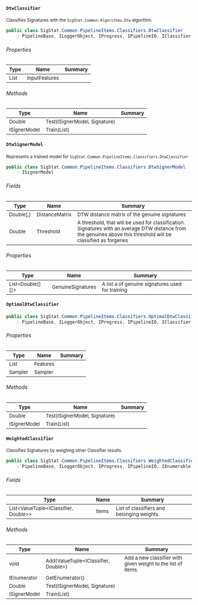 #### `DtwClassifier`

<sub>Classifies Signatures with the `SigStat.Common.Algorithms.Dtw` algorithm.</sub>
```csharp
public class SigStat.Common.PipelineItems.Classifiers.DtwClassifier
    : PipelineBase, ILoggerObject, IProgress, IPipelineIO, IClassifier

```

###### Properties

| <sub>Type</sub> | <sub>Name</sub> | <sub>Summary</sub> | 
| --- | --- | --- | 
| <sub>List<FeatureDescriptor></sub> | <sub>InputFeatures</sub> | <sub></sub> | 


###### Methods

| <sub>Type</sub> | <sub>Name</sub> | <sub>Summary</sub> | 
| --- | --- | --- | 
| <sub>Double</sub> | <sub>Test(ISignerModel, Signature)</sub> | <sub></sub> | 
| <sub>ISignerModel</sub> | <sub>Train(List<Signature>)</sub> | <sub></sub> | 


#### `DtwSignerModel`

<sub>Represents a trained model for `SigStat.Common.PipelineItems.Classifiers.DtwClassifier`</sub>
```csharp
public class SigStat.Common.PipelineItems.Classifiers.DtwSignerModel
    : ISignerModel

```

###### Fields

| <sub>Type</sub> | <sub>Name</sub> | <sub>Summary</sub> | 
| --- | --- | --- | 
| <sub>Double[,]</sub> | <sub>DistanceMatrix</sub> | <sub>DTW distance matrix of the genuine signatures</sub> | 
| <sub>Double</sub> | <sub>Threshold</sub> | <sub>A threshold, that will be used for classification. Signatures with  an average DTW distance from the genuines above this threshold will  be classified as forgeries</sub> | 


###### Properties

| <sub>Type</sub> | <sub>Name</sub> | <sub>Summary</sub> | 
| --- | --- | --- | 
| <sub>List<Double[][]></sub> | <sub>GenuineSignatures</sub> | <sub>A list a of genuine signatures used for training</sub> | 


#### `OptimalDtwClassifier`

```csharp
public class SigStat.Common.PipelineItems.Classifiers.OptimalDtwClassifier
    : PipelineBase, ILoggerObject, IProgress, IPipelineIO, IClassifier

```

###### Properties

| <sub>Type</sub> | <sub>Name</sub> | <sub>Summary</sub> | 
| --- | --- | --- | 
| <sub>List<FeatureDescriptor></sub> | <sub>Features</sub> | <sub></sub> | 
| <sub>Sampler</sub> | <sub>Sampler</sub> | <sub></sub> | 


###### Methods

| <sub>Type</sub> | <sub>Name</sub> | <sub>Summary</sub> | 
| --- | --- | --- | 
| <sub>Double</sub> | <sub>Test(ISignerModel, Signature)</sub> | <sub></sub> | 
| <sub>ISignerModel</sub> | <sub>Train(List<Signature>)</sub> | <sub></sub> | 


#### `WeightedClassifier`

<sub>Classifies Signatures by weighing other Classifier results.</sub>
```csharp
public class SigStat.Common.PipelineItems.Classifiers.WeightedClassifier
    : PipelineBase, ILoggerObject, IProgress, IPipelineIO, IEnumerable, IClassifier

```

###### Fields

| <sub>Type</sub> | <sub>Name</sub> | <sub>Summary</sub> | 
| --- | --- | --- | 
| <sub>List<ValueTuple<IClassifier, Double>></sub> | <sub>Items</sub> | <sub>List of classifiers and belonging weights.</sub> | 


###### Methods

| <sub>Type</sub> | <sub>Name</sub> | <sub>Summary</sub> | 
| --- | --- | --- | 
| <sub>void</sub> | <sub>Add(ValueTuple<IClassifier, Double>)</sub> | <sub>Add a new classifier with given weight to the list of items.</sub> | 
| <sub>IEnumerator</sub> | <sub>GetEnumerator()</sub> | <sub></sub> | 
| <sub>Double</sub> | <sub>Test(ISignerModel, Signature)</sub> | <sub></sub> | 
| <sub>ISignerModel</sub> | <sub>Train(List<Signature>)</sub> | <sub></sub> | 



